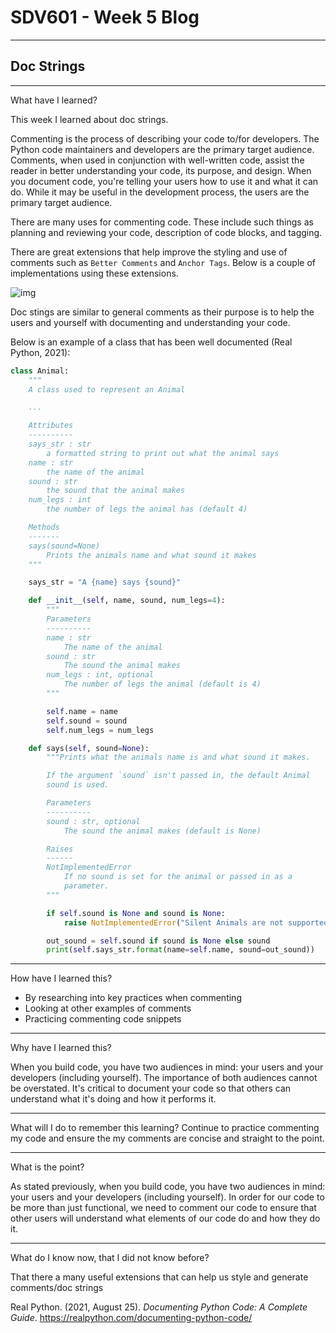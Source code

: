 # SDV601 - Week 5 Blog

------

## Doc Strings

------

What have I learned?

This week I learned about doc strings.

Commenting is the process of describing your code to/for developers. The Python code maintainers and developers are the primary target audience. Comments, when used in conjunction with well-written code, assist the reader in better understanding your code, its purpose, and design. When you document code, you're telling your users how to use it and what it can do. While it may be useful in the development process, the users are the primary target audience.

There are many uses for commenting code. These include such things as planning and reviewing your code, description of code blocks, and tagging.

There are great extensions that help improve the styling and use of comments such as `Better Comments` and `Anchor Tags`. Below is a couple of implementations using these extensions.

![img](https://i.imgur.com/niNVwWk.png)

Doc stings are similar to general comments as their purpose is to help the users and yourself with documenting and understanding your code.

Below is an example of a class that has been well documented (Real Python, 2021):

```python
class Animal:
    """
    A class used to represent an Animal

    ...

    Attributes
    ----------
    says_str : str
        a formatted string to print out what the animal says
    name : str
        the name of the animal
    sound : str
        the sound that the animal makes
    num_legs : int
        the number of legs the animal has (default 4)

    Methods
    -------
    says(sound=None)
        Prints the animals name and what sound it makes
    """

    says_str = "A {name} says {sound}"

    def __init__(self, name, sound, num_legs=4):
        """
        Parameters
        ----------
        name : str
            The name of the animal
        sound : str
            The sound the animal makes
        num_legs : int, optional
            The number of legs the animal (default is 4)
        """

        self.name = name
        self.sound = sound
        self.num_legs = num_legs

    def says(self, sound=None):
        """Prints what the animals name is and what sound it makes.

        If the argument `sound` isn't passed in, the default Animal
        sound is used.

        Parameters
        ----------
        sound : str, optional
            The sound the animal makes (default is None)

        Raises
        ------
        NotImplementedError
            If no sound is set for the animal or passed in as a
            parameter.
        """

        if self.sound is None and sound is None:
            raise NotImplementedError("Silent Animals are not supported!")

        out_sound = self.sound if sound is None else sound
        print(self.says_str.format(name=self.name, sound=out_sound))
```


------

How have I learned this?

- By researching into key practices when commenting
- Looking at other examples of comments
- Practicing commenting code snippets


------

Why have I learned this?

When you build code, you have two audiences in mind: your users and your developers (including yourself). The importance of both audiences cannot be overstated. It's critical to document your code so that others can understand what it's doing and how it performs it.


------

What will I do to remember this learning?
Continue to practice commenting my code and ensure the my comments are concise and straight to the point.

------

What is the point?

As stated previously, when you build code, you have two audiences in mind: your users and your developers (including yourself). In order for our code to be more than just functional, we need to comment our code to ensure that other users will understand what elements of our code do and how they do it.

------

What do I know now, that I did not know before?

That there a many useful extensions that can help us style and generate comments/doc strings



Real Python. (2021, August 25). *Documenting Python Code: A Complete Guide*. https://realpython.com/documenting-python-code/

